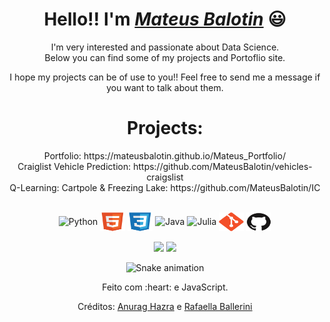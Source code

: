 <div>
  <h1 align="center">Hello!! I'm <a href="https://www.linkedin.com/in/mateus-balotin-28869b1b0"><i>Mateus Balotin</i></a> 😃️</h1>
  <p align="center"> I'm very interested and passionate about Data Science. <br>
  Below you can find some of my projects and Portoflio site.
  </a><br>
  <p align="center">I hope my projects can be of use to you!! Feel free to send me a message if you want to talk about them.</h2>
</div>

<div> 
  <h1 align="center"> Projects:</h1>
  <p align="center"> 
  Portfolio: https://mateusbalotin.github.io/Mateus_Portfolio/ <br>
  Craiglist Vehicle Prediction: https://github.com/MateusBalotin/vehicles-craigslist<br>
  Q-Learning: Cartpole & Freezing Lake: https://github.com/MateusBalotin/IC <br> <p align="center">
</div>

<div align="center" valign="top"><br>
  <img align="center" alt="Python" height="30" width="40" src="https://cdn.jsdelivr.net/gh/devicons/devicon/icons/python/python-original.svg">
  <img align="center" alt="HTML" height="30" width="40" src="https://raw.githubusercontent.com/devicons/devicon/master/icons/html5/html5-original.svg">
  <img align="center" alt="CSS" height="30" width="40" src="https://raw.githubusercontent.com/devicons/devicon/master/icons/css3/css3-original.svg">
  <img align="center" alt="Java" height="30" width="40" src="https://cdn.jsdelivr.net/gh/devicons/devicon/icons/java/java-original.svg">
  <img align="center" alt="Julia" height="30" width="40" src="https://cdn.jsdelivr.net/gh/devicons/devicon/icons/julia/julia-original.svg">
  <img align="center" alt="git" height="30" width="40" src="https://raw.githubusercontent.com/devicons/devicon/master/icons/git/git-original.svg">
<img align="center" alt="github" height="30" width="40" src="https://raw.githubusercontent.com/devicons/devicon/master/icons/github/github-original.svg">
</div><br>
<div align="center">  
  <a href="https://www.linkedin.com/in/mateus-balotin-28869b1b0/" target="_blank"><img src="https://img.shields.io/badge/-LinkedIn-%230077B5?style=for-the-badge&logo=linkedin&logoColor=white" target="_blank"></a> 
  <a href="mailto:mateusbalotin1@gmail.com"><img src="https://img.shields.io/badge/-Gmail-%23333?style=for-the-badge&logo=gmail&logoColor=white" target="_blank"></a>
</div>

<div align="center">
  
  ![Snake animation](https://github.com/danielbped/danielbped/blob/output/github-contribution-grid-snake.svg)
  
</div>

<div align="center">
  <p>Feito com :heart: e JavaScript.</p>
  <p>Créditos: <a href="https://github.com/anuraghazra/github-readme-stats">Anurag Hazra</a> e <a href="https://github.com/rafaballerini">Rafaella Ballerini</a></p>
</div>
